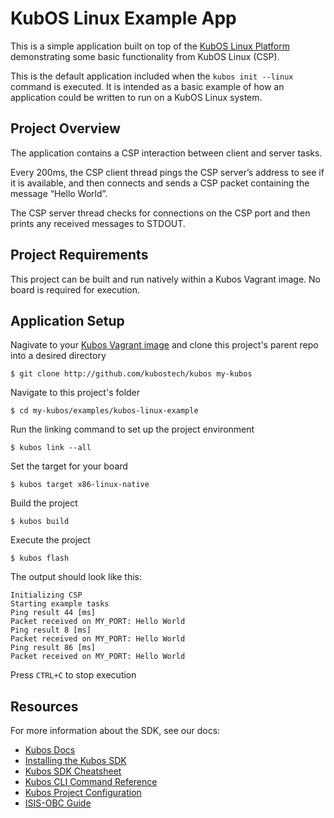 # KubOS Linux Example App

This is a simple application built on top of the [KubOS Linux Platform](https://github.com/kubostech/kubos-linux-build) demonstrating some basic functionality from KubOS Linux (CSP). 

This is the default application included when the `kubos init --linux` command is executed. It is intended as a basic example of how an application could be written to run on a KubOS Linux system.

## Project Overview

The application contains a CSP interaction between client and server tasks.

Every 200ms, the CSP client thread pings the CSP server’s address to see if it is available, and then connects and sends a CSP packet containing the message “Hello World”.

The CSP server thread checks for connections on the CSP port and then prints any received messages to STDOUT.
  
## Project Requirements

This project can be built and run natively within a Kubos Vagrant image. No board is required for execution.

## Application Setup

Nagivate to your [Kubos Vagrant image](docs.kubos.co/sdk-installing.html) and clone this project's parent repo into a desired directory

    $ git clone http://github.com/kubostech/kubos my-kubos
    
Navigate to this project's folder

    $ cd my-kubos/examples/kubos-linux-example
    
Run the linking command to set up the project environment

    $ kubos link --all
    
Set the target for your board

    $ kubos target x86-linux-native
    
Build the project

    $ kubos build
    
Execute the project

    $ kubos flash
    
The output should look like this:

    Initializing CSP
    Starting example tasks
    Ping result 44 [ms]
    Packet received on MY_PORT: Hello World
    Ping result 8 [ms]
    Packet received on MY_PORT: Hello World
    Ping result 86 [ms]
    Packet received on MY_PORT: Hello World

Press `CTRL+C` to stop execution
    
## Resources

For more information about the SDK, see our docs:

- [Kubos Docs](http://docs.kubos.co)
- [Installing the Kubos SDK](http://docs.kubos.co/latest/sdk-installing.html)
- [Kubos SDK Cheatsheet](http://docs.kubos.co/latest/sdk-cheatsheet.html) 
- [Kubos CLI Command Reference](http://docs.kubos.co/latest/sdk-reference.html) 
- [Kubos Project Configuration](http://docs.kubos.co/latest/sdk-project-config.html)
- [ISIS-OBC Guide](http://docs.kubos.co/latest/working-with-the-iobc.html)

    
    
